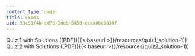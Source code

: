 ```yaml
---
content_type: page
title: Exams
uid: 53c51f4b-dd7d-2ddb-5d5d-ccaa0be9830f
---
```


Quiz 1 with Solutions ([PDF]({{< baseurl >}}/resources/quiz1_solution-1))  
Quiz 2 with Solutions ([PDF]({{< baseurl >}}/resources/quiz2_solution-1))